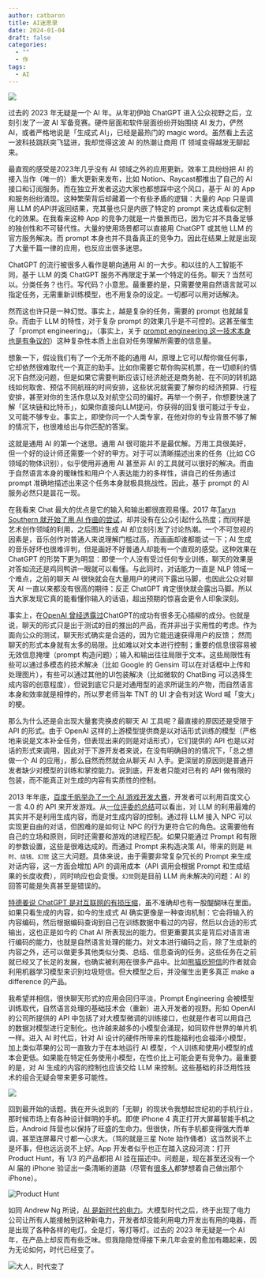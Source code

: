 ```yaml
---
author: catbaron
title: AI迷思录
date: 2024-01-04
draft: false
categories:
  - ""
  - 作
tags:
  - AI
---
```

![](https://raw.githubusercontent.com/catbaron0/pic/main/images/202417203449.png)

过去的 2023 年无疑是一个 AI 年。从年初伊始 ChatGPT 进入公众视野之后，立刻引发了一波 AI 军备竞赛。硬件层面和软件层面纷纷开始围绕 AI 发力，俨然 AI，或者严格地说是「生成式 AI」，已经是最热门的 magic word。虽然看上去这一波科技跳跃突飞猛进，我却觉得这波 AI 的热潮让商用 IT 领域变得越发无聊起来。

最直观的感受是2023年几乎没有 AI 领域之外的应用更新。效率工具纷纷把 AI 的接入当作（唯一的）重大更新来发布，比如 Notion、Raycast都推出了自己的 AI 接口和订阅服务。而在独立开发者这边大家也都想踩中这个风口，基于 AI 的 App 和服务纷纷涌现。这种繁荣背后却藏着一个有些矛盾的逻辑：大量的 App 只是调用 LLM 的API并返回结果，充其量也只是内嵌了特定的 prompt 来达成看似定制化的效果。在我看来这种 App 的竞争力就是一片蜃景而已，因为它并不具备足够的独创性和不可替代性。大量的使用场景都可以直接用 ChatGPT 或其他 LLM 的官方服务解决。而 prompt 本身也并不具备真正的竞争力。因此在结果上就是出现了大量千篇一律的应用，也反应出很多迷思。

ChatGPT 的流行被很多人看作是朝向通用 AI 的一大步。和以往的人工智能不同，基于 LLM 的类 ChatGPT 服务不再限定于某一个特定的任务。聊天？当然可以。分类任务？也行。写代码？小意思。最重要的是，只需要使用自然语言就可以指定任务，无需重新训练模型，也不用复杂的设定。一切都可以用对话解决。

然而这也许只是一种幻觉。事实上，越是复杂的任务，需要的 prompt 也就越复杂。而由于 LLM 的特性，对于复杂 prompt 的效果几乎是不可控的。这甚至催生了「prompt engineering」。（事实上，关于 [prompt engineering 这一技术本身也是有争议的](https://medium.com/@ErikH2000/sorry-i-dont-think-prompt-engineer-is-a-real-job-bcf5577a2d16)）这种复杂性本质上出自对任务理解所需要的信息量。

想象一下，假设我们有了一个无所不能的通用 AI，原理上它可以帮你做任何事，它却依然很难取代一个真正的助手。比如你需要它帮你购买机票，在一切顺利的情况下自然没问题，但是如果它需要判断应该订经济舱还是商务舱、在不同的转机路线如何取舍、预估不同航班的时间安排，这些状况就需要了解你的经济预算、行程安排，甚至对你的生活作息以及对航空公司的偏好。再举一个例子，你想要快速了解「区块链和比特币」，如果你直接向LLM提问，你获得的回复很可能过于专业，又可能不够专业。事实上，即使你问一个人类专家，在他对你的专业背景不够了解的情况下，也很难给出与你匹配的答案。

这就是通用 AI 的第一个迷思。通用 AI 很可能并不是最优解。万用工具很美好，但一个好的设计师还需要一个好的甲方。对于可以清晰描述出来的任务（比如 CG 领域的物体识别），似乎使用非通用 AI 甚至非 AI 的工具就可以很好的解决。而由于自然语言本身的暧昧性和用户个人表达能力的多样性，讲自己的任务通过 prompt 准确地描述出来这个任务本身就极具挑战性。因此，基于 prompt 的 AI 服务必然只是昙花一现。

在我看来 Chat 最大的优点是它的输入和输出都很直观易懂。2017 年[Taryn Southern 就开始了用 AI 作曲的尝试](https://gist.github.com/baymaxium/ce209785763708402381eaa9c2eb6bfa)，却并没有在公众引起什么热度；而同样是艺术创作领域的利用，之后图片生成 AI 却立刻引发了讨论热潮。一个不可忽视的因素是，音乐创作对普通人来说理解门槛过高，而画画却谁都能试一下；AI 生成的音乐好坏也很难评判，但是画好不好普通人却能有一个直观的感受。这种效果在 ChatGPT 的形势下更为明显：即使一个人没有受过任何专业训练，聊天的效果是对答如流还是鸡同鸭讲一眼就可以看懂。与此同时，对话能力一直是 NLP 领域一个难点，之前的聊天 AI 很快就会在大量用户的拷问下露出马脚，也因此公众对聊天 AI 一直以来都没有很高的期待：反正 ChatGPT 肯定很快就会露出马脚。所以当大家发现它真的能看懂你输入的话语，超出预期的惊喜会更令人印象深刻。

事实上，在[OpenAI 曾经透露过](https://www.technologyreview.com/2023/03/03/1069311/inside-story-oral-history-how-chatgpt-built-openai/)ChatGPT的成功有很多无心插柳的成分。也就是说，聊天的形式只是出于测试的目的推出的产品，而并非出于实用性的考虑。作为面向公众的测试，聊天形式确实是合适的，因为它能迅速获得用户的反馈； 然而聊天的形式本身就有太多的局限。比如难以对文本进行控制；重要的信息很容易被无效信息掩埋（prompt 构造问题）；输入和输出往往局限于文本。这些局限性有些可以通过多模态的技术解决（比如 Google 的 Gensim 可以在对话框中上传和处理图片），有些可以通过其他的UI包装解决（比如微软的 ChatBing 可以选择生成内容的创意程度），但说到底它只是对通用型的追求所诞生的产物，而自然语言本身和效率就是相悖的，所以罗老师当年 TNT 的 UI 才会有对这 Word 喊「变大」的梗。

那么为什么还是会出现大量套壳换皮的聊天 AI 工具呢？最直接的原因还是受限于 API 的形式。由于 OpenAI 这样的上游模型提供商是以对话形式训练的模型（严格地来说是文本补全任务，但表现出来的则是对话形式），它们提供的 API 也是以对话的形式来调用，因此对于下游开发者来说，在没有明确目的的情况下，「总之想做一个 AI 的应用」，那么自然而然就会从聊天 AI 入手。更深层的原因则是普通开发者缺少对模型的训练和掌控能力。说到底，开发者只能对已有的 API 做有限的包装，而不能真正对生成的内容有实质性的控制。

2013 年年底，[百度千帆举办了一个 AI 游戏开发大赛](https://cloud.baidu.com/qianfandev/topic/267787)，开发者可以利用百度文心一言 4.0 的 API 来开发游戏。从[一位评委的总结](https://www.gcores.com/articles/175489)可以看出，对 LLM 的利用最难的其实并不是利用生成内容，而是对生成内容的控制。通过将 LLM 接入 NPC 可以实现更自由的对话，但困难的是如何让 NPC 的行为更符合它的角色。这需要他有自己的立场和原则，同时还需要和游戏的进程匹配。如果只能通过 Prompt 和有限的参数设置，这些是很难达成的。而通过 Prompt 来构造决策 AI，带来的则是 `耗时、烧钱、幻觉` 这三大问题。具体来说，由于需要非常复杂冗长的 Prompt 来生成对话内容，这一方面会增加 API 的调用成本（API 调用会根据 Prompt 和生成结果的长度收费），同时响应也会变慢。`幻觉`则是目前 LLM 尚未解决的问题：AI 的回答可能是失真甚至是错误的。

[特德姜说 ChatGPT 是对互联网的有损压缩](https://www.newyorker.com/tech/annals-of-technology/chatgpt-is-a-blurry-jpeg-of-the-web)，虽不准确却也有一股醍醐味在里面。如果只看生成的内容，如今的生成式 AI 确实更像是一种查询机制：它会将输入的内容编码，然后根据编码查询到自己在训练数据中看过的内容，然后以合适的形式输出，这也正是如今的 Chat AI 所表现出的能力。但更重要其实是背后对语言进行编码的能力，也就是自然语言处理的能力。对文本进行编码之后，除了生成新的内容之外，还可以做更多其他类似分类、总结、信息查询的任务。这些任务在之前就已经又了长足的发展，也确实被利用在很多产品中。比如[熊猫吃短信](https://baye.tech)的作者就会利用机器学习模型来识别垃圾短信。但大模型之后，并没催生出更多真正 make a difference 的产品。

我希望并相信，很快聊天形式的应用会回归平淡，Prompt Engineering 会被模型训练取代，自然语言处理的基础技术会（重新）进入开发者的视野。形如 OpenAI 的公司所提供的 API 中包括了对大模型微调的训练接口，也就是作者可以用自己的数据对模型进行定制化。也许越来越多的小模型会涌现，如同软件世界的单片机一样。进入 AI 时代后，针对 AI 设计的硬件所带来的性能福利也会福泽小模型，加上类似苹果的公司一直致力于在本地运行 AI 模型，个人训练和使用小模型的成本会更低。如果能在特定任务使用小模型，在性价比上可能会更有竞争力。最重要的是，对 AI 生成的内容的控制也应该交给 LLM 来控制。这些基础的非泛用性技术的组合无疑会带来更多可能性。


![](https://raw.githubusercontent.com/catbaron0/pic/main/images/202417203213.png)

回到最开始的话题。我在开头说到的「无聊」的现状令我想起世纪初的手机行业，那时候市场上有各种设计鲜明的手机。即使 iPhone 4 真正打开大屏幕智能手机之后，Android 阵营也以保持了旺盛的生命力。但很快，所有手机都变得强大而单调，甚至连屏幕尺寸都一心求大。（骂的就是三星 Note 始作俑者）这当然说不上是坏事，但也远远说不上好。App 开发者似乎也正在踏入这段河流：打开 Product Hunt，有 1/3 的产品都把 AI 挂在描述中。问题是，现在甚至还没有一个 AI 届的 iPhone 验证出一条清晰的道路（尽管有[很多人](https://hu.ma.ne)都梦想着自己做出那个 iPhone）。

![Product Hunt](https://raw.githubusercontent.com/catbaron0/pic/main/images/202417202542.png)

如同 Andrew Ng 所说，[AI 是新时代的电力](https://www.gsb.stanford.edu/insights/andrew-ng-why-ai-new-electricity)。大模型时代之后，终于出现了电力公司让所有人能接触到这种新电力，开发者却没能利用电力开发出有用的电器，而是出现了各种各样的电灯。全是灯，等灯等灯。过去的 2023 年无疑是一个 AI 年，在产品上却反而有些乏味。但我隐隐觉得接下来几年会变的愈加有趣起来，因为无论如何，时代已经变了。

![大人，时代变了](https://raw.githubusercontent.com/catbaron0/pic/main/images/202417210357.png)